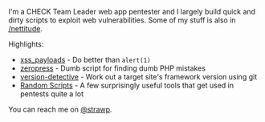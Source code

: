 I'm a CHECK Team Leader web app pentester and I largely build quick and dirty scripts to exploit web vulnerabilities. Some of my stuff is also in [/nettitude](http://github.com/nettitude). 

Highlights:

 - [xss_payloads](http://github.com/nettitude/xss_payloads) - Do better than `alert(1)`
 - [zeropress](http://github.com/nettitude/zeropress) - Dumb script for finding dumb PHP mistakes
 - [version-detective](https://github.com/strawp/version-detective) - Work out a target site's framework version using git
 - [Random Scripts](https://github.com/strawp/random-scripts) - A few surprisingly useful tools that get used in pentests quite a lot 

You can reach me on [@strawp](https://twitter.com/strawp).

